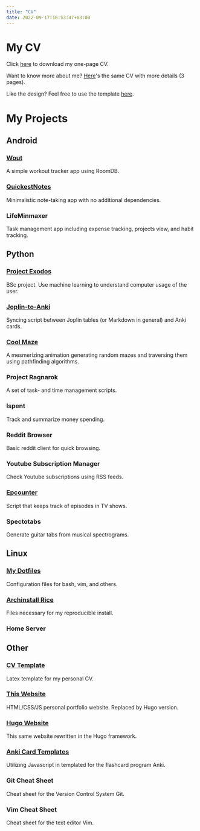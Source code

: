 ```yaml
---
title: "CV"
date: 2022-09-17T16:53:47+03:00
---
```



# My CV

Click [here](/pdf/Nandor.pdf) to download my one-page CV.

Want to know more about me? [Here](/pdf/Nandor_long.pdf)'s the same CV with more details (3 pages).

Like the design? Feel free to use the template [here](https://github.com/MNandor/cv).

# My Projects

## Android

### [Wout](https://github.com/MNandor/wout/)

A simple workout tracker app using RoomDB.

### [QuickestNotes](https://github.com/MNandor/QuickestNotes/)

Minimalistic note-taking app with no additional dependencies.

### LifeMinmaxer

Task management app including expense tracking, projects view, and habit tracking.

## Python

### [Project Exodos](https://github.com/MNandor/Project-Exodos)

BSc project. Use machine learning to understand computer usage of the user.

### [Joplin-to-Anki](https://github.com/MNandor/joplin-to-anki)

Syncing script between Joplin tables (or Markdown in general) and Anki cards.

### [Cool Maze](https://github.com/MNandor/CoolMaze)

A mesmerizing animation generating random mazes and traversing them using pathfinding algorithms.

### Project Ragnarok

A set of task- and time management scripts.

### Ispent

Track and summarize money spending.

### Reddit Browser

Basic reddit client for quick browsing.

### Youtube Subscription Manager

Check Youtube subscriptions using RSS feeds.

### [Epcounter](https://github.com/MNandor/epcounter)

Script that keeps track of episodes in TV shows.

### Spectotabs

Generate guitar tabs from musical spectrograms.

## Linux

### [My Dotfiles](https://github.com/MNandor/dotfiles)

Configuration files for bash, vim, and others.

### [Archinstall Rice](https://github.com/MNandor/archinstall-rice)

Files necessary for my reproducible install.

### Home Server

## Other

### [CV Template](https://github.com/MNandor/cv)

Latex template for my personal CV.

### [This Website](https://github.com/MNandor/mnandor.github.io)

HTML/CSS/JS personal portfolio website. Replaced by Hugo version.

### [Hugo Website](https://github.com/MNandor/hugo-website)

This same website rewritten in the Hugo framework.

### [Anki Card Templates](https://github.com/MNandor/anki-cards)

Utilizing Javascript in templated for the flashcard program Anki.

### Git Cheat Sheet

Cheat sheet for the Version Control System Git.

### Vim Cheat Sheet

Cheat sheet for the text editor Vim.

